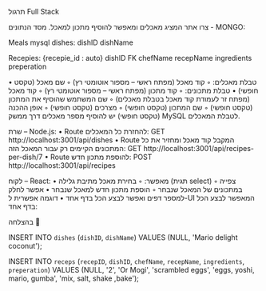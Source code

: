 תרגול Full Stack

צרו אתר המציג מאכלים ומאפשר להוסיף מתכון למאכל.
מסד הנתונים - MONGO:

Meals mysql
dishes:
dishID
dishName

Recepies:
{recepie_id : auto}
dishID FK
chefName
recepName
ingredients
preperation

• טבלת מאכלים:
◦ קוד מאכל (מפתח ראשי – מספור אוטומטי רץ)
◦ שם מאכל (טקסט חופשי)
• טבלת מתכונים:
◦ קוד מתכון (מפתח ראשי – מספור אוטומטי רץ)
◦ קוד מאכל (מפתח זר לעמודת קוד מאכל בטבלת מאכלים)
◦ שם המשתמש שהוסיף את המתכון (טקסט חופשי)
◦ שם המתכון (טקסט חופשי)
◦ מצרכים (טקסט חופשי)
◦ אופן ההכנה (טקסט חופשי)
יש להוסיף מספר מאכלים דרך ממשק MySQL לטבלת המאכלים.

שרת – Node.js:
• Route להחזרת כל המאכלים:
GET http://localhost:3001/api/dishes
• Route המקבל קוד מאכל ומחזיר את כל המתכונים הקיימים רק עבור המאכל הזה:
GET http://localhost:3001/api/recipes-per-dish/7
• Route להוספת מתכון חדש:
POST http://localhost:3001/api/recipes

לקוח – React:
• מאפשר:
◦ בחירת מאכל מתיבת גלילה (תגית select)
◦ צפייה במתכונים של המאכל שנבחר
◦ הוספת מתכון חדש למאכל שנבחר
• אפשר לחלק למספר דפים ואפשר לבצע הכל בדף אחד
• דוגמה אפשרית ל-UI המאפשר לבצע הכל בדף אחד:

בהצלחה 


INSERT INTO `dishes` (`dishID`, `dishName`) VALUES (NULL, 'Mario delight coconut');

INSERT INTO `receps` (`recepID`, `dishID`, `chefName`, `recepName`, `ingredients`, `preperation`) VALUES (NULL, '2', 'Or Mogi', 'scrambled eggs', 'eggs, yoshi, mario, gumba', 'mix, salt, shake ,bake');